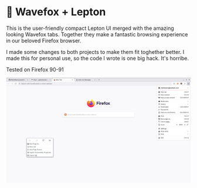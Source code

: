 # :fox_face: Wavefox + Lepton
This is the user-friendly compact Lepton UI merged with the amazing looking Wavefox tabs. Together they make a fantastic browsing experience in our beloved Firefox browser.

I made some changes to both projects to make them fit toghether better. I made this for personal use, so the code I wrote is one big hack. It's horribe.

Tested on Firefox 90-91

![Screenshot](screenshot.png)
